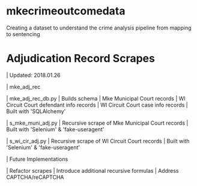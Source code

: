 # mkecrimeoutcomedata
Creating a dataset to understand the crime analysis pipeline from mapping to sentencing

# Adjudication Record Scrapes

| Updated: 2018.01.26

| mke_adj_rec

  | mke_adj_rec_db.py
    | Builds schema
      | Mke Municipal Court records
      | WI Circuit Court defendant info records
      | WI Circuit Court case info records
    | Built with 'SQLAlchemy'

  | s_mke_muni_adj.py
    | Recursive scrape of Mke Municipal Court records
    | Built with 'Selenium' & 'fake-useragent'

  | s_wi_cir_adj.py
    | Recursive scrape of WI Circuit Court records
    | Built with 'Selenium' & 'fake-useragent'

| Future Implementations

  | Refactor scrapes
    | Introduce additional recursive formulas
    | Address CAPTCHA/reCAPTCHA
